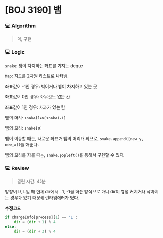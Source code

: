 # [BOJ 3190] 뱀

### :computer: Algorithm

> 덱, 구현



### :computer: Logic

`snake`: 뱀이 차지하는 좌표를 가지는 deque

`Map`: 지도를 2차원 리스트로 나타냄. 

좌표값이 -1인 경우: 벽이거나 뱀이 차지하고 있는 곳

좌표값이 0인 경우: 아무것도 없는 칸

좌표값이 1인 경우: 사과가 있는 칸

뱀의 머리: `snake[len(snake)-1]`

뱀의 꼬리: `snake[0]`

뱀이 이동할 때는, 새로운 좌표가 뱀의 머리가 되므로, `snake.append([new_y, new_x])`를 해준다.

뱀의 꼬리를 자를 때는, `snake.popleft()`를 통해서 구현할 수 있다.



### :computer: Review

> 걸린 시간: 45분

방향이 D, L일 때 현재 dir에서 +1, -1을 하는 방식으로 하니 dir이 엄청 커지거나 작아지는 경우가 있기 때문에 런타임에러가 떴다.

**수정코드**

```python
if changeInfo[process][1] == 'L':
	dir = (dir + 1) % 4
else:
	dir = (dir + 3) % 4
```

